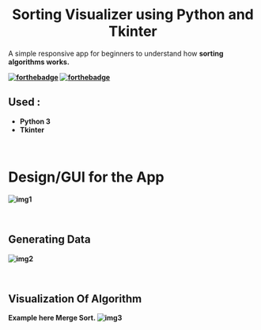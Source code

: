 <h1 align="center">Sorting Visualizer using Python and Tkinter</h1>

A simple responsive app for beginners to understand how <b>sorting algorithms<b> works.

[![forthebadge](https://forthebadge.com/images/badges/built-with-love.svg)](https://forthebadge.com)
[![forthebadge](https://forthebadge.com/images/badges/made-with-python.svg)](https://forthebadge.com)

## Used :
* Python 3
* Tkinter

<br>

# Design/GUI for the App
![img1](https://user-images.githubusercontent.com/76861978/108810198-9ea20e00-75d0-11eb-8fae-2c713155c16f.jpg)

<br>

## Generating Data
![img2](https://user-images.githubusercontent.com/76861978/108810210-a5308580-75d0-11eb-8419-03ad5595d4f7.jpg)

<br>

## Visualization Of Algorithm 
Example here **Merge Sort**.
![img3](https://user-images.githubusercontent.com/76861978/108810222-aeb9ed80-75d0-11eb-9b0f-d8db5b920b41.jpg)
